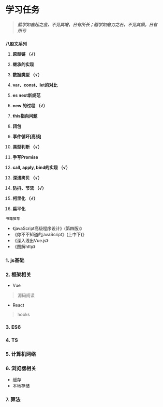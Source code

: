 # 学习任务
> ##### 勤学如春起之苗，不见其增，日有所长；辍学如磨刀之石，不见其损，日有所亏  

**八股文系列**

1. **原型链 （√）**
2. **继承的实现**
3. **数据类型 （√）**
4. **var、const、let的对比**
5. **es next新规范**
6. **new 的过程 （√）**
7. **this指向问题**
8. **闭包**
9. **事件循环[高频]**

10. **类型判断   （√）**
11. **手写Promise**
12. **call, apply, bind的实现 （√）**
13. **深浅拷贝   （√）**
14. **防抖、节流   （√）**
15. **柯里化   （√）**
16. **扁平化**

`书籍推荐`
- 《javaScript高级程序设计》(第四版)》
- 《你不不知道的javaScript》(上中下)》
- 《深入浅出Vue.js》
- 《图解http》

### 1. js基础


### 2. 框架相关
- Vue

> 源码阅读

- React  

> hooks

### 3. ES6
### 4. TS
### 5. 计算机网络
### 6. 浏览器相关
- 缓存  
- 本地存储
### 7. 算法